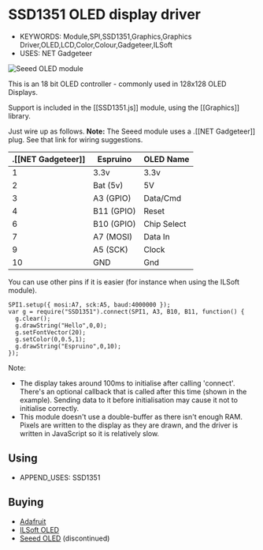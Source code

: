 <!--- Copyright (c) 2013 Gordon Williams, Pur3 Ltd. See the file LICENSE for copying permission. -->
SSD1351 OLED display driver
========================

* KEYWORDS: Module,SPI,SSD1351,Graphics,Graphics Driver,OLED,LCD,Color,Colour,Gadgeteer,ILSoft
* USES: NET Gadgeteer

![Seeed OLED module](SSD1351/module.jpg)

This is an 18 bit OLED controller - commonly used in 128x128 OLED Displays.

Support is included in the [[SSD1351.js]] module, using the [[Graphics]] library.

Just wire up as follows. **Note:** The Seeed module uses a .[[NET Gadgeteer]] plug. See that link for wiring suggestions.

| .[[NET Gadgeteer]] | Espruino | OLED Name |
|-----------|----------|---------|
| 1 | 3.3v       | 3.3v |
| 2 | Bat (5v)   | 5V   |
| 3 | A3 (GPIO)  | Data/Cmd |
| 4 | B11 (GPIO) | Reset |
| 6 | B10 (GPIO) | Chip Select |
| 7 | A7 (MOSI)  | Data In |
| 9 | A5 (SCK)   | Clock |
| 10 | GND       | Gnd |

You can use other pins if it is easier (for instance when using the ILSoft module).

```
SPI1.setup({ mosi:A7, sck:A5, baud:4000000 });
var g = require("SSD1351").connect(SPI1, A3, B10, B11, function() {
  g.clear();
  g.drawString("Hello",0,0);
  g.setFontVector(20);
  g.setColor(0,0.5,1);
  g.drawString("Espruino",0,10);
});
```

Note:

* The display takes around 100ms to initialise after calling 'connect'. There's an optional callback that is called after this time (shown in the example). Sending data to it before initialisation may cause it not to initialise correctly.
* This module doesn't use a double-buffer as there isn't enough RAM. Pixels are written to the display as they are drawn, and the driver is written in JavaScript so it is relatively slow.

Using 
-----

* APPEND_USES: SSD1351

Buying
-----

* [Adafruit](http://www.adafruit.com/product/1431)
* [ILSoft OLED](http://electronics.ilsoft.co.uk/ColourOLED.aspx)
* [Seeed OLED](http://www.seeedstudio.com/depot/Oled-Display-Module-NET-Gadgeteer-Compatible-p-1019.html) (discontinued)
